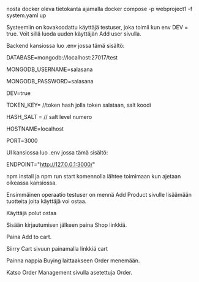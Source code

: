 
nosta docker oleva tietokanta ajamalla docker compose -p webproject1 -f system.yaml up

Systeemiin on kovakoodattu käyttäjä testuser, joka toimii kun env DEV = true. 
Voit sillä luoda uuden käyttäjän Add user sivulla. 

Backend kansiossa luo .env jossa tämä sisältö:

DATABASE=mongodb://localhost:27017/test

MONGODB_USERNAME=salasana

MONGODB_PASSWORD=salasana

DEV=true

TOKEN_KEY= //token hash jolla token salataan, salt koodi

HASH_SALT = // salt level numero

HOSTNAME=localhost

PORT=3000

UI kansiossa luo .env jossa tämä sisältö:

ENDPOINT="http://127.0.0.1:3000/"

npm install ja npm run start komennolla lähtee toimimaan kun ajetaan oikeassa kansiossa.

Ensimmäinen operaatio testuser on mennä
Add Product sivulle lisäämään tuotteita joita käyttäjä voi ostaa.

Käyttäjä polut ostaa

Sisään kirjautumisen jälkeen paina Shop linkkiä.

Paina Add to cart.

Siirry Cart sivuun painamalla linkkiä cart

Painna nappia Buying laittaakseen Order menemään.

Katso Order Management sivulla asetettuja Order.

